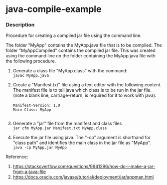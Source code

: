 # java-compile-example

### Description

Procedure for creating a compiled jar file using the command line.

The folder "MyApp" contains the MyApp.java file that is to be compiled. The folder "MyAppCompiled" contains the compiled jar file. This was created using the command line on the folder containing the MyApp.java file with the following procedure.

1. Generate a class file "MyApp.class" with the command: <br/>
`javac MyApp.java`

2. Create a "Manifest.txt" file using a text editor with the following content. The manifest file is to tell java which class is to be run in the jar file. (note a blank line, carriage-return, is required for it to work with java).  <br/><br/>
`Manifest-Version: 1.0` <br/>
`Main-Class: MyApp    `<br />
`                     `

3. Generate a "jar" file from the manifest and class files <br/>
`jar cfm MyApp.jar Manifest.txt MyApp.class`

4. Execute the jar file using java. The "-cp" argument is shorthand for "class path" and identifies the main class in the jar file as "MyApp". <br/>
`java -cp MyApp.jar MyApp`

Reference:

1. https://stackoverflow.com/questions/9941296/how-do-i-make-a-jar-from-a-java-file
2. https://docs.oracle.com/javase/tutorial/deployment/jar/appman.html
